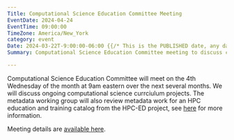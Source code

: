 ```yaml
---
Title: Computational Science Education Committee Meeting
EventDate: 2024-04-24
EventTime: 09:00:00
TimeZone: America/New_York
category: event
Date: 2024-03-22T-9:00:00-06:00 {{/* This is the PUBLISHED date, any date in the future will not be published to the deployed website */}}
Summary: Computational Science Education Committee meeting to discuss curriculum and metadata projects.

---
```


Computational Science Education Committee will meet on the 4th Wednesday of the month at 9am eastern over the next several months.
We will discuss ongoing computational science currciulum projects. The metadata working group will also review metadata work for an HPC education and
training catalog from the HPC-ED project, see [here](https://hpc-ed.github.io/) for more information.

Meeting details are [available here](../files/CSEJan2024-meeting.pdf).
